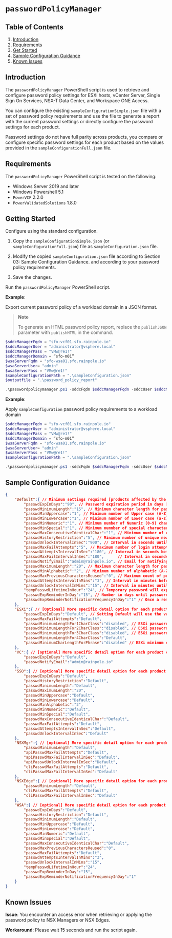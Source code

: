 # `passwordPolicyManager`

## Table of Contents
1. [Introduction](#introduction)
2. [Requirements](#requirements)
3. [Get Started](#get-started)
4. [Sample Configuration Guidance](#sample-configuration-guidance)
5. [Known Issues](#known-issues)

## Introduction

The `passwordPolicyManager` PowerShell script is used to retrieve and configure password policy settings for ESXi hosts, vCenter Server, Single Sign On Services, NSX-T Data Center, and Workspace ONE Access.

You can configure the existing `sampleConfigurationSimple.json` file with a set of password policy requirements and use the file to generate a report with the current password settings or directly configure the password settings for each product.

Password settings do not have full parity across products, you compare or configure specific password settings for each product based on the values provided in the `sampleConfigurationFull.json` file.

## Requirements

The `passwordPolicyManager` PowerShell script is tested on the following:

- Windows Server 2019 and later
- Windows Powershell 5.1
- `PowerVCF` 2.2.0
- `PowerValidatedSolutions` 1.8.0

## Getting Started

Configure using the standard configuration.

1. Copy the `sampleConfigurationSimple.json` (or `sampleConfigurationFull.json`) file as `sampleConfiguration.json` file.

2. Modify the copied `sampleConfiguration.json` file according to Section 03: Sample Configuration Guidance. and according to your password policy requirements.

3. Save the changes.

Run the `passwordPolicyManager` PowerShell script.

**Example**:

Export current password policy of a workload domain in a JSON format.

> **Note**
>
> To generate an HTML password policy report, replace the `publishJSON` parameter with `publishHTML` in the command.

```powershell
$sddcManagerFqdn = "sfo-vcf01.sfo.rainpole.io"
$sddcManagerUser = "administrator@vsphere.local"
$sddcManagerPass = "VMw@re1!"
$sddcManagerDomain = “sfo-m01”
$wsaServerFqdn = "sfo-wsa01.sfo.rainpole.io"
$wsaServerUser= "admin"
$wsaServerPass = "VMw@re1!"
$sampleConfigurationPath = ".\sampleConfiguration.json"
$outputfile = ".\password_policy_report"

.\passwordpolicymanager.ps1 -sddcFqdn $sddcManagerFqdn -sddcUser $sddcManagerUser -sddcPass $sddcManagerPass -sddcDomain $sddcManagerDomain -wsaFqdn $wsaServerFqdn -wsaUser $wsaServerUser -wsaPass $wsaServerPass -commonPolicyFile $sampleConfigurationPath -outputFile $outputfile -publishJSON
```

**Example**:

Apply `sampleConfiguration` password policy requirements to a workload domain

```powershell
$sddcManagerFqdn = "sfo-vcf01.sfo.rainpole.io"
$sddcManagerUser = "administrator@vsphere.local"
$sddcManagerPass = "VMw@re1!"
$sddcManagerDomain = “sfo-m01”
$wsaServerFqdn = "sfo-wsa01.sfo.rainpole.io"
$wsaServerUser= "admin"
$wsaServerPass = "VMw@re1!"
$sampleConfigurationPath = ".\sampleConfiguration.json"

.\passwordpolicymanager.ps1 -sddcFqdn $sddcManagerFqdn -sddcUser $sddcManagerUser -sddcPass $sddcManagerPass -sddcDomain $sddcManagerDomain -wsaFqdn $wsaServerFqdn -wsaUser $wsaServerUser -wsaPass $wsaServerPass -commonPolicyFile $sampleConfigurationPath -configurePasswordPolicy
```

## Sample Configuration Guidance

```json
{
	"Default":{ // Mininum settings required [products affected by the configuration].
		"passwdExpInDays":"90", // Password expiration period in days [ESXi, VC, SSO, WSA]; default password expires every 90 days.
		"passwdMinimumLength":"15", // Minimum character length for password in number of characters [ESXi, SSO, NSX, WSA]; default minimum is 15 characters.
		"passwdMinUppercase":"1", // Minimum number of Upper case (A-Z) characters within the password [SSO, WSA]; default minimum is 1 upper case character.
		"passwdMinLowercase":"1", // Minimum number of Lower case (a-z) characters within the password [SSO, WSA]; default minimum is 1 lower case character.
		"passwdMinNumeric":"1", // Minimum number of Numeric (0-9) characters within the password[SSO, WSA]; default minimum is 1 numeric character.
		"passwdMinSpecial":"1", // Minimum numnber of special characters within the password [SSO, WSA]; default minimum is 1 special character.
		"passwdMaxConsecutiveIdenticalChar":"1", // Minimum number of consecutive identical character within the password [SSO, WSA]; default is only 3 consecutive.
		"passwdHistoryRestriction":"5", // Minimum number of unique new passwords before an old password can be reused [SSO, WSA]; default is 5 unique password.
		"passwdUnlockIntervalInSec":"900", // Interval in seconds until a locked account automatically unlocks [SSO, WSA, NSX]; default is 15 mins
		"passwdMaxFailAttempts":"5", // Maximum number of login attempts before account auto lock [SSO, WSA]; default is 5 attempts.
		"passwdAttemptsIntervalInSec":"180", // Interval in seconds before login attempts counter resets [SSO, WSA]; default is 3 mins.
		"passwdMaxFailIntervalInSec":"180",		 // Interval in seconds before cli login attempts counter resets[SSO, NSX]; default is 3 mins.
		"passwdNotifyEmail":"admin@rainpole.io", // Email for notifying vCenter Server appliance password expiration date [VC].
		"passwdMaximumLength":"20", // Maximum character length for password in number of characters [SSO]; default is 20 characters.
		"passwdMinAlphabetic":"2", // Minimum number of alphabetic (A-Z,a-z) characters in the password [SSO]; default is 2 characters.
		"passwdMaxPreviousCharactersReused":"0", // Maximum count of previous character reused [WSA], example if this is set to 2 and an old password is "VMware" then new password cannot contain "VM"; default is 0 which is disabled.
		"passwdAttemptsIntervalInMins":"3", // Interval in minutes before login attempts counter resets[WSA]; default is 3 mins.
		"passwdUnlockIntervalInMins":"15", // Interval in minutes until a locked account automatically unlocks[WSA]; default is 15 mins.
		"tempPasswdLifetimeInHour":"24", // Temporary password will expire in how many hours[WSA]; default is 24 hours.
		"passwdExpReminderInDay":"15", // Number in days until password expiration before a reminder notice is send out[WSA]; default is 15 days.
		"passwdExpReminderNotificationFrequencyInDay":"1" // Once a reminder notice is send, number of duration before the next reminder notice is sent [WSA]; default is 1 day.
	},
	"ESXi":{ // [Optional] More specific detail option for each product can be set within the configuration JSON.
		"passwdExpInDays":"Default", // Setting Default will use the values set in the Default section
		"passwdMaxFailAttempts":"Default",
		"passwdMinimumLengthFor1CharClass":"disabled", // ESXi password character length required for 1 character class set, set "disable" for not allowing password to have 1 character class set.
		"passwdMinimumLengthFor2CharClass":"disabled", // ESXi password character length required for 2 character class set, set "disable" for not allowing password to have 2 character class set.
		"passwdMinimumLengthFor3CharClass":"disabled", // ESXi password character length required for 3 character class set, set "disable" for not allowing password to have 3 character class set.
		"passwdMinimumLengthFor4CharClass":"Default",
		"passwdMinimumCharLengthForPhrase":"disabled" // ESXi minimum character length for password phrase, set "disable" for not allowing password phrase.
	},
	"VC":{ // [optional] More specific detail option for each product can be set within the configuration JSON.
		"passwdExpInDays":"Default",
		"passwdNotifyEmail":"admin@rainpole.io"
	},
	"SSO":{ // [optional] More specific detail option for each product can be set within the configuration JSON.
		"passwdExpInDays":"Default",
		"passwdHistoryRestriction":"Default",
		"passwdMinimumLength":"Default",
		"passwdMaximumLength":"20",
		"passwdMinUppercase":"Default",
		"passwdMinLowercase":"Default",
		"passwdMinAlphabetic":"2",
		"passwdMinNumeric":"Default",
		"passwdMinSpecial":"Default",
		"passwdMaxConsecutiveIdenticalChar":"Default",
		"passwdMaxFailAttempts":"Default",
		"passwdAttemptsIntervalInSec":"Default",
		"passwdUnlockIntervalInSec":"Default"
	},
	"NSXMgr":{ // [optional] More specific detail option for each product can be set within the configuration JSON.
		"passwdMinimumLength":"Default",
		"apiPasswdMaxFailAttempts":"Default",
		"apiPasswdMaxFailIntervalInSec":"Default",
		"apiPasswdUnlockIntervalInSec":"Default",
		"cliPasswdMaxFailAttempts":"Default",
		"cliPasswdMaxFailIntervalInSec":"Default"
	},
	"NSXEdge":{ // [optional] More specific detail option for each product can be set within the configuration JSON.
		"passwdMinimumLength":"Default",
		"cliPasswdMaxFailAttempts":"Default",
		"cliPasswdMaxFailIntervalInSec":"Default"
	},
	"WSA":{ // [optional] More specific detail option for each product can be set within the configuration JSON.
		"passwdExpInDays":"Default",
		"passwdHistoryRestriction":"Default",
		"passwdMinimumLength":"Default",
		"passwdMinUppercase":"Default",
		"passwdMinLowercase":"Default",
		"passwdMinNumeric":"Default",
		"passwdMinSpecial":"Default",
		"passwdMaxConsecutiveIdenticalChar":"Default",
		"passwdMaxPreviousCharactersReused":"0",
		"passwdMaxFailAttempts":"Default",
		"passwdAttemptsIntervalInMins":"3",
		"passwdUnlockIntervalInMins":"15",
		"tempPasswdLifetimeInHour":"24",
		"passwdExpReminderInDay":"15",
		"passwdExpReminderNotificationFrequencyInDay":"1"
	}
}
```

## Known Issues

**Issue**: You encounter an access error when retrieving or applying the password policy to NSX Managers or NSX Edges.

**Workaround**: Please wait 15 seconds and run the script again.
